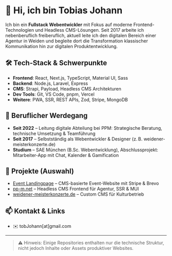 # 👋 Hi, ich bin Tobias Johann

Ich bin ein **Fullstack Webentwickler** mit Fokus auf moderne Frontend-Technologien und Headless CMS-Lösungen. Seit 2017 arbeite ich nebenberuflich freiberuflich, aktuell leite ich den digitalen Bereich einer Agentur in Weiden und begleite dort die Transformation klassischer Kommunikation hin zur digitalen Produktentwicklung.

## 🛠 Tech-Stack & Schwerpunkte

- **Frontend**: React, Next.js, TypeScript, Material UI, Sass
- **Backend**: Node.js, Laravel, Express
- **CMS**: Strapi, Payload, Headless CMS Architekturen
- **Dev Tools**: Git, VS Code, pnpm, Vercel
- **Weitere**: PWA, SSR, REST APIs, Zod, Stripe, MongoDB

## 💼 Beruflicher Werdegang

- **Seit 2022** – Leitung digitale Abteilung bei PPM: Strategische Beratung, technische Umsetzung & Teamführung
- **Seit 2017** – Selbstständig als Webentwickler & Designer (z. B. weidener-meisterkonzerte.de)
- **Studium** – SAE München (B.Sc. Webentwicklung), Abschlussprojekt: Mitarbeiter-App mit Chat, Kalender & Gamification

## 🚀 Projekte (Auswahl)

- [Event Landingpage](https://github.com/ppm-tjohann/orsi25-event-platform) – CMS-basierte Event-Website mit Stripe & Brevo
- [pp-m.net](https://github.com/ppm-tjohann/pp-m.net) – Headless CMS Frontend für Agentur, SSR & MUI
- [weidener-meisterkonzerte.de](https://weidener-meisterkonzerte.de) – Custom CMS für Kulturbetrieb

## 📫 Kontakt & Links
- ✉️ tobJohann[at]gmail.com

---

> ⚠️ Hinweis: Einige Repositories enthalten nur die technische Struktur, nicht jedoch Inhalte oder Assets produktiver Websites.
